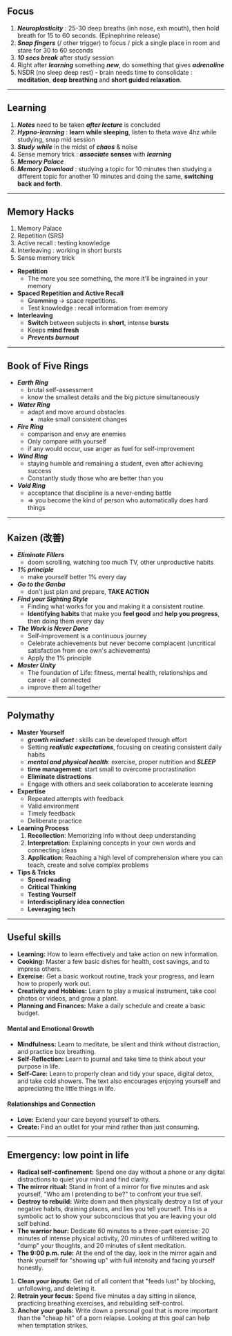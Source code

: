 ## Focus
1) ***Neuroplasticity*** : 25-30 deep breaths (inh nose, exh mouth), then hold breath for 15 to 60 seconds. (Epinephrine release)
2) ***Snap fingers*** (/ other trigger) to focus / pick a single place in room and stare for 30 to 60 seconds
3) ***10 secs break*** after study session
4) Right after ***learning*** something ***new***, do something that gives ***adrenaline***
5) NSDR (no sleep deep rest) - brain needs time to consolidate : **meditation**, **deep breathing** and **short guided relaxation**.

---
## Learning
1) ***Notes*** need to be taken ***after lecture*** is concluded
2) ***Hypno-learning*** : **learn while sleeping**, listen to theta wave 4hz while studying, snap mid session
3) ***Study*** ***while*** in the midst of ***chaos*** & noise
4) Sense memory trick : ***associate*** **senses** with ***learning***
5) ***Memory Palace***
6) ***Memory Download*** : studying a topic for 10 minutes then studying a different topic for another 10 minutes and doing the same, **switching back and forth**.

---
## Memory Hacks
1) Memory Palace
2) Repetition (SRS)
3) Active recall : testing knowledge
4) Interleaving : working in short bursts
5) Sense memory trick
 - **Repetition**
	 - The more you see something, the more it'll be ingrained in your memory
 - **Spaced Repetition and Active Recall**
	 - ~~Cramming~~ -> space repetitions.
	 - Test knowledge : recall information from memory
 - **Interleaving**
	 - **Switch** between subjects in **short**, intense **bursts**
	 - Keeps **mind fresh**
	 - ***Prevents burnout***

---
## Book of Five Rings
 - ***Earth Ring***
	 - brutal self-assessment
	 - know the smallest details and the big picture simultaneously
 - ***Water Ring***
	 - adapt and move around obstacles
		 - make small consistent changes
 - ***Fire Ring***
	 - comparison and envy are enemies
	 - Only compare with yourself
	 - if any would occur, use anger as fuel for self-improvement
 - ***Wind Ring***
	 - staying humble and remaining a student, even after achieving success
	 - Constantly study those who are better than you
 - ***Void Ring***
	 - acceptance that discipline is a never-ending battle
	 - => you become the kind of person who automatically does hard things

---
## Kaizen (改善)
 - ***Eliminate Fillers***
	 - doom scrolling, watching too much TV, other unproductive habits
 - ***1% principle***
	 - make yourself better 1% every day
 - ***Go to the Ganba***
	 - don't just plan and prepare, **TAKE ACTION**
- ***Find your Sighting Style***
	- Finding what works for you and making it a consistent routine.
	- **Identifying habits** that make you **feel good** and **help you progress**, then doing them every day
- ***The Work is Never Done***
	- Self-improvement is a continuous journey
	- Celebrate achievements but never become complacent (uncritical satisfaction from one own's achievements)
	- Apply the 1% principle
- ***Master Unity***
	- The foundation of Life: fitness, mental health, relationships and career - all connected
	- improve them all together

---
## Polymathy
- **Master Yourself**
	- ***growth mindset*** : skills can be developed through effort
	- Setting ***realistic expectations***, focusing on creating consistent daily habits
	- ***mental and physical health***: exercise, proper nutrition and ***SLEEP***
	- **time management**: start small to overcome procrastination
	- **Eliminate distractions**
	- Engage with others and seek collaboration to accelerate learning
- **Expertise**
	- Repeated attempts with feedback
	- Valid environment
	- Timely feedback
	- Deliberate practice
- **Learning Process**
	1) **Recollection**: Memorizing info without deep understanding
	2) **Interpretation**: Explaining concepts in your own words and connecting ideas
	3) **Application**: Reaching a high level of comprehension where you can teach, create and solve complex problems
- **Tips & Tricks**
	- **Speed reading**
	- **Critical Thinking**
	- **Testing Yourself**
	- **Interdisciplinary idea connection**
	- **Leveraging tech**

---
## Useful skills
- **Learning:** How to learn effectively and take action on new information.
- **Cooking:** Master a few basic dishes for health, cost savings, and to impress others.
- **Exercise:** Get a basic workout routine, track your progress, and learn how to properly work out.
- **Creativity and Hobbies:** Learn to play a musical instrument, take cool photos or videos, and grow a plant.
- **Planning and Finances:** Make a daily schedule and create a basic budget.
#### Mental and Emotional Growth
- **Mindfulness:** Learn to meditate, be silent and think without distraction, and practice box breathing.
- **Self-Reflection:** Learn to journal and take time to think about your purpose in life.
- **Self-Care:** Learn to properly clean and tidy your space, digital detox, and take cold showers. The text also encourages enjoying yourself and appreciating the little things in life.
#### Relationships and Connection
- **Love:** Extend your care beyond yourself to others.
- **Create:** Find an outlet for your mind rather than just consuming.

---
## Emergency: low point in life
- **Radical self-confinement:** Spend one day without a phone or any digital distractions to quiet your mind and find clarity.
- **The mirror ritual:** Stand in front of a mirror for five minutes and ask yourself, "Who am I pretending to be?" to confront your true self.
- **Destroy to rebuild:** Write down and then physically destroy a list of your negative habits, draining places, and lies you tell yourself. This is a symbolic act to show your subconscious that you are leaving your old self behind.
- **The warrior hour:** Dedicate 60 minutes to a three-part exercise: 20 minutes of intense physical activity, 20 minutes of unfiltered writing to "dump" your thoughts, and 20 minutes of silent meditation.
- **The 9:00 p.m. rule:** At the end of the day, look in the mirror again and thank yourself for "showing up" with full intensity and facing yourself honestly.

1) **Clean your inputs:** Get rid of all content that "feeds lust" by blocking, unfollowing, and deleting it.
2) **Retrain your focus:** Spend five minutes a day sitting in silence, practicing breathing exercises, and rebuilding self-control.
3) **Anchor your goals:** Write down a personal goal that is more important than the "cheap hit" of a porn relapse. Looking at this goal can help when temptation strikes.